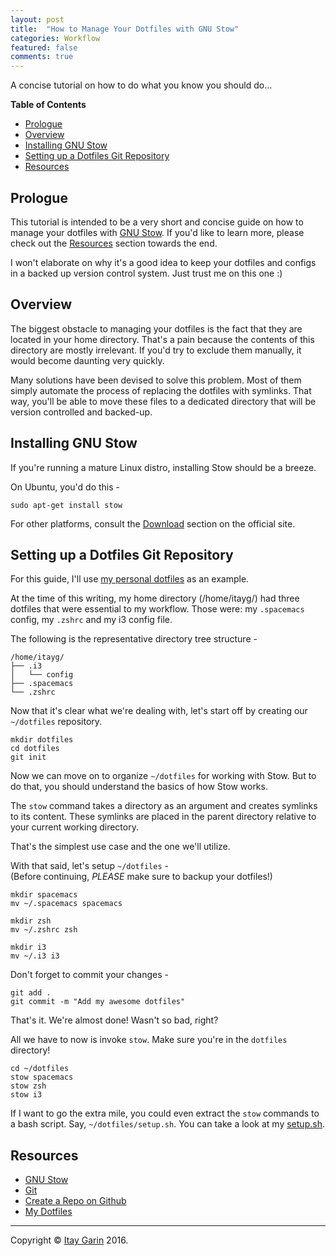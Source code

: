 ```yaml
---
layout: post
title:  "How to Manage Your Dotfiles with GNU Stow"
categories: Workflow
featured: false
comments: true
---
```


A concise tutorial on how to do what you know you should do...

<!--more-->

<!-- markdown-toc start - Don't edit this section. Run M-x markdown-toc-generate-toc again -->
**Table of Contents**

- [Prologue](#prologue)
- [Overview](#overview)
- [Installing GNU Stow](#installing-gnu-stow)
- [Setting up a Dotfiles Git Repository](#setting-up-a-dotfiles-git-repository)
- [Resources](#resources)

<!-- markdown-toc end -->

## Prologue 

This tutorial is intended to be a very short and concise guide on how to manage your dotfiles with [GNU Stow](https://www.gnu.org/software/stow/).
If you'd like to learn more, please check out the [Resources](#resources) section towards the end.

I won't elaborate on why it's a good idea to keep your dotfiles and configs in a 
backed up version control system. Just trust me on this one :)

## Overview

The biggest obstacle to managing your dotfiles is the fact that they are located in your home directory.
That's a pain because the contents of this directory are mostly irrelevant.
If you'd try to exclude them manually, it would become daunting very quickly.

Many solutions have been devised to solve this problem.
Most of them simply automate the process of replacing the dotfiles with symlinks.
That way, you'll be able to move these files to a dedicated directory that
will be version controlled and backed-up.

## Installing GNU Stow

If you're running a mature Linux distro, installing Stow should be a breeze.

On Ubuntu, you'd do this - 

```shell
sudo apt-get install stow
```

For other platforms, consult the [Download](https://www.gnu.org/software/stow#download) section on the official site.

## Setting up a Dotfiles Git Repository

For this guide, I'll use [my personal dotfiles](https://github.com/ItayGarin/dotfiles) as an example.

At the time of this writing, my home directory (/home/itayg/) had three dotfiles that were essential to my workflow.
Those were: my `.spacemacs` config, my `.zshrc` and my i3 config file.

The following is the representative directory tree structure -

```
/home/itayg/
├── .i3
│   └── config
├── .spacemacs
└── .zshrc
```

Now that it's clear what we're dealing with, let's start off by creating our `~/dotfiles` repository.

```shell
mkdir dotfiles
cd dotfiles
git init
```

Now we can move on to organize `~/dotfiles` for working with Stow.
But to do that, you should understand the basics of how Stow works.

The `stow` command takes a directory as an argument and creates symlinks to its content.
These symlinks are placed in the parent directory relative to your current working directory.

That's the simplest use case and the one we'll utilize.

With that said, let's setup `~/dotfiles` -   
(Before continuing, *PLEASE* make sure to backup your dotfiles!)

```shell
mkdir spacemacs
mv ~/.spacemacs spacemacs

mkdir zsh
mv ~/.zshrc zsh

mkdir i3
mv ~/.i3 i3
```

Don't forget to commit your changes - 

```shell
git add .
git commit -m "Add my awesome dotfiles"
```

That's it. We're almost done!
Wasn't so bad, right?

All we have to now is invoke `stow`.
Make sure you're in the `dotfiles` directory!

```shell
cd ~/dotfiles
stow spacemacs
stow zsh
stow i3
```

If I want to go the extra mile, you could even extract the `stow` commands
to a bash script. Say, `~/dotfiles/setup.sh`.
You can take a look at my [setup.sh](https://github.com/ItayGarin/dotfiles/blob/afb7466d85c39f3095c35d522613e4c3f965bdfa/setup.sh).

## Resources

* [GNU Stow](https://www.gnu.org/software/stow/)
* [Git](https://git-scm.com/)
* [Create a Repo on Github](https://help.github.com/articles/create-a-repo/)
* [My Dotfiles](https://github.com/ItayGarin/dotfiles)

***

Copyright © [Itay Garin](http://www.garin.io/) 2016.
